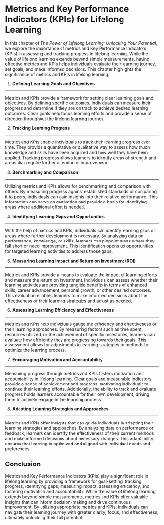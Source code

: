 Metrics and Key Performance Indicators (KPIs) for Lifelong Learning
============================================================================

In this chapter of *The Power of Lifelong Learning: Unlocking Your Potential*, we explore the importance of metrics and Key Performance Indicators (KPIs) in assessing and tracking progress in lifelong learning. While the value of lifelong learning extends beyond simple measurements, having effective metrics and KPIs helps individuals evaluate their learning journey, set goals, and make informed decisions. This chapter highlights the significance of metrics and KPIs in lifelong learning:

1. **Defining Learning Goals and Objectives**
---------------------------------------------

Metrics and KPIs provide a framework for setting clear learning goals and objectives. By defining specific outcomes, individuals can measure their progress and determine if they are on track to achieve desired learning outcomes. Clear goals help focus learning efforts and provide a sense of direction throughout the lifelong learning journey.

2. **Tracking Learning Progress**
---------------------------------

Metrics and KPIs enable individuals to track their learning progress over time. They provide a quantitative or qualitative way to assess how much knowledge and skills have been acquired and how well they have been applied. Tracking progress allows learners to identify areas of strength and areas that require further attention or improvement.

3. **Benchmarking and Comparison**
----------------------------------

Utilizing metrics and KPIs allows for benchmarking and comparison with others. By measuring progress against established standards or comparing it to peers, individuals can gain insights into their relative performance. This information can serve as motivation and provide a basis for identifying areas where additional effort is needed.

4. **Identifying Learning Gaps and Opportunities**
--------------------------------------------------

With the help of metrics and KPIs, individuals can identify learning gaps or areas where further development is necessary. By analyzing data on performance, knowledge, or skills, learners can pinpoint areas where they fall short or need improvement. This identification opens up opportunities for targeted learning activities to address those gaps.

5. **Measuring Learning Impact and Return on Investment (ROI)**
---------------------------------------------------------------

Metrics and KPIs provide a means to evaluate the impact of learning efforts and measure the return on investment. Individuals can assess whether their learning activities are providing tangible benefits in terms of enhanced skills, career advancement, personal growth, or other desired outcomes. This evaluation enables learners to make informed decisions about the effectiveness of their learning strategies and adjust as needed.

6. **Assessing Learning Efficiency and Effectiveness**
------------------------------------------------------

Metrics and KPIs help individuals gauge the efficiency and effectiveness of their learning approaches. By measuring factors such as time spent, resources utilized, or the achievement of specific milestones, learners can evaluate how efficiently they are progressing towards their goals. This assessment allows for adjustments in learning strategies or methods to optimize the learning process.

7. **Encouraging Motivation and Accountability**
------------------------------------------------

Measuring progress through metrics and KPIs fosters motivation and accountability in lifelong learning. Clear goals and measurable indicators provide a sense of achievement and progress, motivating individuals to continue their learning efforts. Additionally, the ability to track and evaluate progress holds learners accountable for their own development, driving them to actively engage in the learning process.

8. **Adapting Learning Strategies and Approaches**
--------------------------------------------------

Metrics and KPIs offer insights that can guide individuals in adapting their learning strategies and approaches. By analyzing data on performance or feedback, learners can identify the effectiveness of their current methods and make informed decisions about necessary changes. This adaptability ensures that learning is optimized and aligned with individual needs and preferences.

Conclusion
----------

Metrics and Key Performance Indicators (KPIs) play a significant role in lifelong learning by providing a framework for goal-setting, tracking progress, identifying gaps, measuring impact, assessing efficiency, and fostering motivation and accountability. While the value of lifelong learning extends beyond simple measurements, metrics and KPIs offer valuable insights that can inform decision-making and drive continuous improvement. By utilizing appropriate metrics and KPIs, individuals can navigate their learning journey with greater clarity, focus, and effectiveness, ultimately unlocking their full potential.
